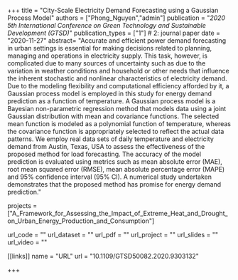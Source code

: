 +++
title = "City-Scale Electricity Demand Forecasting using a Gaussian Process Model"
authors = ["Phong_Nguyen","admin"]
publication = "*2020 5th International Conference on Green Technology and Sustainable Development (GTSD)*"
publication_types = ["1"] # 2: journal paper
date = "2020-11-27"
abstract= "Accurate and efficient power demand forecasting in urban settings is essential for making decisions related to planning, managing and operations in electricity supply. This task, however, is complicated due to many sources of uncertainty such as due to the variation in weather conditions and household or other needs that influence the inherent stochastic and nonlinear characteristics of electricity demand. Due to the modeling flexibility and computational efficiency afforded by it, a Gaussian process model is employed in this study for energy demand prediction as a function of temperature. A Gaussian process model is a Bayesian non-parametric regression method that models data using a joint Gaussian distribution with mean and covariance functions. The selected mean function is modeled as a polynomial function of temperature, whereas the covariance function is appropriately selected to reflect the actual data patterns. We employ real data sets of daily temperature and electricity demand from Austin, Texas, USA to assess the effectiveness of the proposed method for load forecasting. The accuracy of the model prediction is evaluated using metrics such as mean absolute error (MAE), root mean squared error (RMSE), mean absolute percentage error (MAPE) and 95% confidence interval (95% CI). A numerical study undertaken demonstrates that the proposed method has promise for energy demand prediction."

projects = ["A_Framework_for_Assessing_the_Impact_of_Extreme_Heat_and_Drought_on_Urban_Energy_Production_and_Consumption"]

url_code = ""
url_dataset = ""
url_pdf = ""
url_project = ""
url_slides = ""
url_video = ""

[[links]]
    name = "URL"
    url = "10.1109/GTSD50082.2020.9303132"

+++
